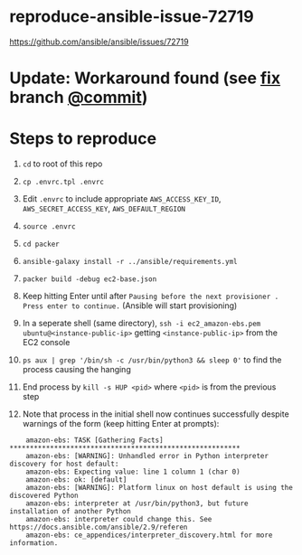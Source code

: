 # reproduce-ansible-issue-72719
https://github.com/ansible/ansible/issues/72719

# Update: Workaround found (see [fix](https://github.com/dnk8n/reproduce-ansible-issue-72719/tree/fix) branch [@commit](https://github.com/dnk8n/reproduce-ansible-issue-72719/commit/4d46e5554ac8c6ffbbec72e669313841f08603ef))

# Steps to reproduce

1. `cd` to root of this repo

2. `cp .envrc.tpl .envrc`

3. Edit `.envrc` to include appropriate `AWS_ACCESS_KEY_ID`, `AWS_SECRET_ACCESS_KEY`, `AWS_DEFAULT_REGION`

4. `source .envrc`

5. `cd packer`

6. `ansible-galaxy install -r ../ansible/requirements.yml`

7. `packer build -debug ec2-base.json`

8. Keep hitting Enter until after `Pausing before the next provisioner . Press enter to continue.` (Ansible will start provisioning)

9. In a seperate shell (same directory), `ssh -i ec2_amazon-ebs.pem ubuntu@<instance-public-ip>` getting `<instance-public-ip>` from the EC2 console

10. `ps aux | grep '/bin/sh -c /usr/bin/python3 && sleep 0'` to find the process causing the hanging

11. End process by `kill -s HUP <pid>` where `<pid>` is from the previous step

12. Note that process in the initial shell now continues successfully despite warnings of the form (keep hitting Enter at prompts):

```
    amazon-ebs: TASK [Gathering Facts] *********************************************************
    amazon-ebs: [WARNING]: Unhandled error in Python interpreter discovery for host default:
    amazon-ebs: Expecting value: line 1 column 1 (char 0)
    amazon-ebs: ok: [default]
    amazon-ebs: [WARNING]: Platform linux on host default is using the discovered Python
    amazon-ebs: interpreter at /usr/bin/python3, but future installation of another Python
    amazon-ebs: interpreter could change this. See https://docs.ansible.com/ansible/2.9/referen
    amazon-ebs: ce_appendices/interpreter_discovery.html for more information.
```
